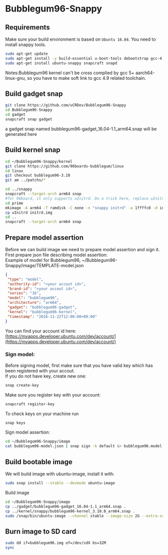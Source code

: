 # Bubblegum96-Snappy

## Requirements
Make sure your build environment is based on `Ubuntu 16.04`. You need to install snappy tools.<br />
```bash
sudo apt-get update
sudo apt-get install -y build-essential u-boot-tools debootstrap gcc-4.9-aarch64-linux-gnu device-tree-compiler
sudo apt-get install ubuntu-snappy snapcraft snapd
```
Notes:Bubblegum96 kernel can't be cross complied by gcc 5+ aarch64-linux-gnu, so you have to make soft link to gcc 4.9 related toolchain.

## Build gadget snap
```bash
git clone https://github.com/uCRDev/Bubblegum96-Snappy
cd Bubblegum96-Snappy
cd gadget
snapcraft snap gadget
```
a gadget snap named bubblegum96-gadget_16.04-1.1_arm64.snap will be generated here

## Build kernel snap
```bash
cd ~/Bubblegum96-Snappy/kernel
git clone https://github.com/96boards-bubblegum/linux
cd linux
git checkout bubblegum96-3.10
git am ../patchs/*

cd ../snappy
snapcraft --target-arch arm64 snap
#for 96board, it only supports uInitrd. Do a trick here, replace uInitrd with initrd.img
cd prime
mkimage -A arm64 -T ramdisk -C none -n "snappy initrd" -a 1ffffc0 -d initrd.img uInitrd
cp uInitrd initrd.img
cd ..
snapcraft --target-arch arm64 snap
```

## Prepare model assertion

Before we can build image we need to prepare model assertion and sign it. <br />
First prepare json file describing model assertion: <br />
Example of model for Bubblegum96, ~/Bubblegum96-Snappy/image/TEMPLATE-model.json <br />
```json
{
 "type": "model",
 "authority-id": "<your accout id>",
 "brand-id": "<your accout id>",
 "series": "16",
 "model": "bubblegum96",
 "architecture": "arm64",
 "gadget": "bubblegum96-gadget",
 "kernel": "bubblegum96-kernel",
 "timestamp": "2016-11-22T12:00:00+00:00"
}
```
You can find your account id here:[https://myapps.developer.ubuntu.com/dev/account/](https://myapps.developer.ubuntu.com/dev/account/)

### Sign model:
Before signing model, first make sure that you have valid key which has been registered with your accout. <br />
If you do not have key, create new one: <br />
```bash
snap create-key
```
Make sure you register key with your account: <br />
```bash
snapcraft register-key
```
To check keys on your machine run <br />
```bash
snap keys
```

Sign model assertion:
```bash
cd ~/Bubblegum96-Snappy/image
cat bubblegum96-model.json | snap sign -k default &> bubblegum96.model
```

## Build bootable image
We will build image with ubuntu-image, install it with:
```bash
sudo snap install --stable --devmode ubuntu-image
```
Build image
```bash
cd ~/Bubblegum96-Snappy/image
cp ../gadget/bubblegum96-gadget_16.04-1.1_arm64.snap .
cp ../kernel/snappy/bubblegum96-kernel_3.10.0_arm64.snap .
sudo /snap/bin/ubuntu-image --channel stable --image-size 2G --extra-snaps bubblegum96-gadget_16.04-1.1_arm64.snap --extra-snaps bubblegum96-kernel_3.10.0_arm64.snap -o bubblegum96.img bubblegum96.model
```

## Burn image to SD card
```bash
sudo dd if=bubblegum96.img of=/dev/sdX bs=32M
sync
```
